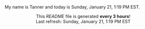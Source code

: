 My name is Tanner and today is Sunday, January 21, 1:19 PM EST.

<p align="center">This <i>README</i> file is generated <b>every 3 hours</b>!</br>Last refresh: Sunday, January 21, 1:19 PM EST<br /></p>
